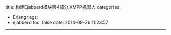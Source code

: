 title: 构建Ejabberd模块第4部分,XMPP机器人
categories:
  - Erlang
tags:
  - ejabberd
toc: false
date: 2014-09-26 11:23:57
---
